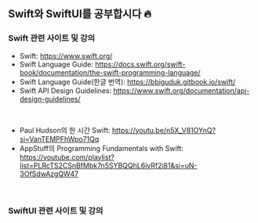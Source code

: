 ## Swift와 SwiftUI를 공부합시다 🔥

### Swift 관련 사이트 및 강의

- Swift: https://www.swift.org/
- Swift Language Guide: https://docs.swift.org/swift-book/documentation/the-swift-programming-language/
- Swift Language Guide(한글 번역): https://bbiguduk.gitbook.io/swift/
- Swift API Design Guidelines: https://www.swift.org/documentation/api-design-guidelines/
<br>

- Paul Hudson의 한 시간 Swift: https://youtu.be/n5X_V81OYnQ?si=VanTEMPFhWpo71Qq
- AppStuff의 Programming Fundamentals with Swift: https://youtube.com/playlist?list=PLRcTS2CSnBfMbk7n5SYBQQhL6iyRf2i81&si=uN-3OfSdwAzgQW47
<br>

### SwiftUI 관련 사이트 및 강의
